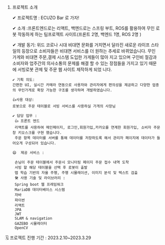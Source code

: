 1. 프로젝트 소개

      ✔ 프로젝트명 : ECUZO Bar 로 가자!
      
      ✔  소개 :프론트엔드로는 리액트, 백엔드로는 스프링 부트,  ROS를 활용하여 무인 로봇 작동하게 하는 팀프로젝트 사이트(프론트 2명, 백엔드 1명, ROS 2명 )
      
      ✔  개발 동기:
      위드 코로나 시대 비대면 문화를 거치면서 달라진 새로운 라이프 스타일의 등장으로 소비자들은 비대면 서비스를 더 원하는 추세로 바뀌었습니다. 무인 가게와 비대면 주문,결제 시스템
      도입한 가게들이 많아 지고 있으며 구인비 절감과 소비자와 업주간의 의사소통의 문제를 해결 할 수 있는 장점들을 가지고 있기 때문에 서빙로봇 관제 및 주문 웹 사이트 제작하게 되었
      니다.
      
       ✔ 기획 의도:
       간편한 UI, 실시간 카메라 연동으로 사용자와 관리자에게 편의성을 제공하고 다양한 업종의 무인가게로 확장 가능한 구조를 생각하며 개발하였습니다.
       
       👍사용 대상:
       로봇으로 주문 테이블로 서빙 서비스를 사용하실 가게의 사장님

       ✔ 담당 업무 :
        👍 프론트 엔드
        리액트를 사용하여 메인페이지, 로그인,회원가입,카카오를 연계한 회원가입, 소비자 주문창 키오스크를 구현 했습니다.
        주문 항목 데이터를 서버를 통해 데이터를 저장하도록 해서 관리자 페이지에 데이터가 들어오게 구성되어 있습니다.

       😄  제공 서비스 :
 
        손님이 주문 테이블에서 주문시 모니터링 페이지 주문 접수 내역 도착
        서빙 할 해당 테이블을 선택 후 로봇이 출발
        맵 학습 기반의 자율 주행, 주행 시뮬레이션, 이미지 분석 및 텍스트 검출
        🛠️ 사용 기술 및 라이브러리 :
        Spring boot 웹 프레임워크
        MariaDB 데이터베이스 시스템
        자바
        파이썬
        리액트
        JPA
        JWT
        SLAM & navigation
        GAZEBO 시뮬레이터
        OpenCV

🗓️ 프로젝트 진행 기간 :
2023.2.10~2023.3.29
